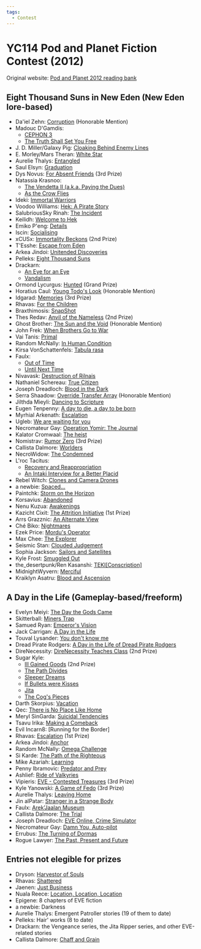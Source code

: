 ```yaml
---
tags:
  - Contest
---
```


# YC114 Pod and Planet Fiction Contest (2012)

Original website: [Pod and Planet 2012 reading bank](https://podandplanetentries.blogspot.com/)

## Eight Thousand Suns in New Eden (New Eden lore-based)

- Da'iel Zehn: [Corruption](../authors/daielzehn/corruption.md) (Honorable Mention)
- Madouc D'Gamdis:
    - [CEPHON 3](../authors/madoucdgamdis/chephon3.md)
    - [The Truth Shall Set You Free](../authors/madoucdgamdis/thetruthshallsetyoufree.md)
- J. D. Miller/Galaxy Pig: [Cloaking Behind Enemy Lines](../authors/miscauthors/cloakingbehindenemylines.md)
- E. Morley/Mars Theran: [White Star](../authors/miscauthors/whitestar.md)
- Aurelie Thalys: [Entangled](../authors/aureliethalys/entangled.md)
- Saul Elsyn: [Graduation](../authors/miscauthors/saulelsyn_graduation.md)
- Dys Novus: [For Absent Friends](../authors/miscauthors/forabsentfriends.md) (3rd Prize)
- Natassia Krasnoo:
    - [The Vendetta II (a.k.a. Paying the Dues)](../authors/natassiakrasnoo/thevendettaii.md)
    - [As the Crow Flies](../authors/natassiakrasnoo/asthecrowflies.md)
- Ideki: [Immortal Warriors](../authors/miscauthors/immortalwarriors.md)
- Voodoo Williams: [Hek: A Pirate Story](../authors/voodoowilliams/hekapiratestory.md)
- SalubriousSky Rinah: [The Incident](../authors/miscauthors/theincident.md)
- Keilidh: [Welcome to Hek](../authors/miscauthors/welcometohek.md)
- Emiko P'eng: [Details](../authors/miscauthors/emikopeng_details.md)
- Iscin: [Socialising](../authors/miscauthors/iscin_socialising.md)
- xCUSx: [Immortality Beckons](../authors/xcusx/immortalitybeckons.md) (2nd Prize)
- T'Esshe: [Escape from Eden](../authors/miscauthors/escapefromeden.md)
- Arkea Jindoi: [Unitended Discoveries](../authors/arkeajindoi/unintendeddiscoveries.md)
- Pelleks: [Eight Thousand Suns](../authors/miscauthors/eightthousandsuns.md)
- Drackarn:
    - [An Eye for an Eye](../authors/drackarn/aneyeforaneye.md)
    - [Vandalism](../authors/drackarn/vandalism.md)
- Ormond Lycurgus: [Hunted](../authors/miscauthors/ormondlycurgus_hunted.md) (Grand Prize)
- Horatius Caul: [Young Todo's Look](../authors/miscauthors/youngtodoslook.md) (Honorable Mention)
- Idgarad: [Memories](../authors/miscauthors/idgarad_memories.md) (3rd Prize)
- Rhavas: [For the Children](../authors/rhavas/forthechildren.md)
- Braxthimosis: [SnapShot](../authors/miscauthors/snapshot.md)
- Thes Redav: [Anvil of the Nameless](../authors/thesredav/anvilofthenameless.md) (2nd Prize)
- Ghost Brother: [The Sun and the Void](../authors/miscauthors/thesunandthevoid.md) (Honorable Mention)
- John Frek: [When Brothers Go to War](../authors/miscauthors/whenbrothersgotowar.md)
- Vai Tanis: [Primal](../authors/miscauthors/primal.md)
- Random McNally: [In Human Condition](../authors/randommcnally/inhumancondition.md)
- Kirsa VonSchattenfels: [Tabula rasa](../authors/miscauthors/tabularasa.md)
- Faulx:
    - [Out of Time](../authors/faulx/outoftime.md)
    - [Until Next Time](../authors/faulx/untilnexttime.md)
- Nivavask: [Destruction of Rilnais](../authors/ninavask/destructionofrilnais.md)
- Nathaniel Schereau: [True Citizen](../authors/miscauthors/truecitizen.md)
- Joseph Dreadloch: [Blood in the Dark](../authors/josephdreadloch/bloodinthedark.md)
- Serra Shaadow: [Override Transfer Array](../authors/miscauthors/overridetransferarray.md) (Honorable Mention)
- Jilthda Mieyli: [Dancing to Scripture](../authors/miscauthors/dancingtoscripture.md)
- Eugen Tenpenny: [A day to die, a day to be born](../authors/miscauthors/adaytodieadaytobeborn.md)
- Myrhial Arkenath: [Escalation](../authors/miscauthors/escalation.md)
- Ugleb: [We are waiting for you](../authors/miscauthors/wearewaitingforyou.md)
- Necromateur Gay: [Operation Yomir: The Journal](../authors/necromateurgay/operationyomirthejournal.md)
- Kalator Cromwaal: [The heist](../authors/miscauthors/theheist.md)
- Nomistrav: [Rumor Zero](../authors/nomistrav.md/rumorzero.md) (3rd Prize)
- Callista Dalmore: [Worlders](../authors/callistadallmore/worlders.md)
- NecroWidow: [The Condemned](../authors/miscauthors/thecondemned.md)
- L'roc Tacitus:
    - [Recovery and Reappropriation](../authors/lroctacitus.md/recoveryandreappropriation.md)
    - [An Intaki Interview for a Better Placid](../authors/lroctacitus.md/anintakiinterviewforabetterplacid.md)
- Rebel Witch: [Clones and Camera Drones](../authors/miscauthors/clonesandcameradrones.md)
- a newbie: [Spaced...](../authors/miscauthors/spaced.md)
- Paintchk: [Storm on the Horizon](../authors/miscauthors/stormonthehorizon.md)
- Korsavius: [Abandoned](../authors/korsavius/abandoned.md)
- Nenu Kuzua: [Awakenings](../authors/miscauthors/awakenings.md)
- Kazicht Cixit: [The Attrition Initiative](../authors/kazichtcixit/theattritioninitiative.md) (1st Prize)
- Arrs Grazznic: [An Alternate View](../authors/miscauthors/analternateview.md)
- Ché Biko: [Nightmares](../authors/chebiko/nightmares.md)
- Ezek Price: [Mordu's Operator](../authors/miscauthors/mordusoperator.md)
- Max Chee: [The Explorer](../authors/miscauthors/theexplorer.md)
- Seismic Stan: [Clouded Judgement](../authors/miscauthors/cloudedjudgement.md)
- Sophia Jackson: [Sailors and Satellites](../authors/miscauthors/sailorsanddsatellites.md)
- Kyle Frost: [Smuggled Out](../authors/miscauthors/smuggledout.md)
- the_desertpunk/Ren Kasanshi: [TEKI[Conscription]](../authors/miscauthors/tekiconscription.md)
- MidnightWyvern: [Merciful](../authors/miscauthors/merciful.md)
- Kraiklyn Asatru: [Blood and Ascension](../authors/miscauthors/bloodandascension.md)

## A Day in the Life (Gameplay-based/freeform)

- Evelyn Meiyi: [The Day the Gods Came](../authors/miscauthors/thedaythegodscame.md)
- Skitterball: [Miners Trap](../authors/miscauthors/minersblues.md)
- Samued Ryan: [Emperor's Vision](../authors/miscauthors/emperorsvision.md)
- Jack Carrigan: [A Day in the Life](../authors/jackcarrigan/adayinthelife.md)
- Touval Lysander: [You don't know me](../authors/miscauthors/youdontknowme.md)
- Dread Pirate Rodgers: [A Day in the Life of Dread Pirate Rodgers](../authors/miscauthors/adayinthelifeofdreadpiraterodgers.md)
- DireNecessity: [DireNecessity Teaches Class](../authors/direnecessity/direnecessityteachesclass.md) (2nd Prize)
- Sugar Kyle:
    - [Ill Gained Goods](../authors/sugarkyle/illgainedgoods.md) (2nd Prize)
    - [The Path Divides](../authors/sugarkyle/thepathdivides.md)
    - [Sleeper Dreams](../authors/sugarkyle/sleeperdreams.md)
    - [If Bullets were Kisses](../authors/sugarkyle/ifbulletswerekisses.md)
    - [Jita](../authors/sugarkyle/jita.md)
    - [The Cog's Pieces](../authors/sugarkyle/thecogspieces.md)
- Darth Skorpius: [Vacation](../authors/darthskorpius/vacation.md)
- Qec: [There is No Place Like Home](../authors/miscauthors/thereisnoplacelikehome.md)
- Meryl SinGarda: [Suicidal Tendencies](../authors/miscauthors/suicidaltendencies.md)
- Tsavu Irika: [Making a Comeback](../authors/miscauthors/makingacomeback.md)
- Evil Incarn8: [Running for the Border]
- Rhavas: [Escalation](../authors/rhavas/escalation.md) (1st Prize)
- Arkea Jindoi: [Anchor](../authors/arkeajindoi/anchor.md)
- Random McNally: [Omega Challenge](../authors/randommcnally/omegachallenge.md)
- Si Karde: [The Path of the Righteous](../authors/miscauthors/thepathoftherighteous.md)
- Mike Azariah: [Learning](../authors/miscauthors/learning.md)
- Penny Ibramovic: [Predator and Prey](../authors/pennyibramovic/predatorandprey.md)
- Ashlief: [Ride of Valkyries](../authors/miscauthors/rideofvalkyries.md)
- Vipieris: [EVE - Contested Treasures](../authors/miscauthors/eve-contestedtreasures.md) (3rd Prize)
- Kyle Yanowski: [A Game of Fedo](../authors/kyleyanowski/agameoffedo.md) (3rd Prize)
- Aurelie Thalys: [Leaving Home](../authors/aureliethalys/leavinghome.md)
- Jin alPatar: [Stranger in a Strange Body](../authors/miscauthors/strangerinastrangebody.md)
- Faulx: [Arek’Jaalan Museum](../authors/faulx/arekjaalanmuseum.md)
- Callista Dalmore: [The Trial](../authors/callistadallmore/thetrial.md)
- Joseph Dreadloch: [EVE Online, Crime Simulator](../authors/josephdreadloch/eveonlinecrimesimulator.md)
- Necromateur Gay: [Damn You, Auto-pilot](../authors/necromateurgay/damnyouauto-pilot.md)
- Errubus: [The Turning of Dormas](../authors/miscauthors/theturningofdormas.md)
- Rogue Lawyer: [The Past, Present and Future](../authors/miscauthors/thepastpresentandfuture.md)

## Entries not elegible for prizes

- Dryson: [Harvestor of Souls](../authors/miscauthors/theharvestorofsouls.md)
- Rhavas: [Shattered](../authors/rhavas/shattered.md)
- Jaenen: [Just Business](../authors/miscauthors/justbusiness.md)
- Nuala Reece: [Location, Location, Location](../authors/miscauthors/locationlocationlocation.md)
- Epigene: 8 chapters of EVE fiction
- a newbie: Darkness
- Aurelie Thalys: Emergent Patroller stories (19 of them to date)
- Pelleks: Hair' works (8 to date)
- Drackarn: the Vengeance series, the Jita Ripper series, and other EVE-related stories
- Callista Dalmore: [Chaff and Grain](../authors/callistadallmore/chaffandgrain.md)
